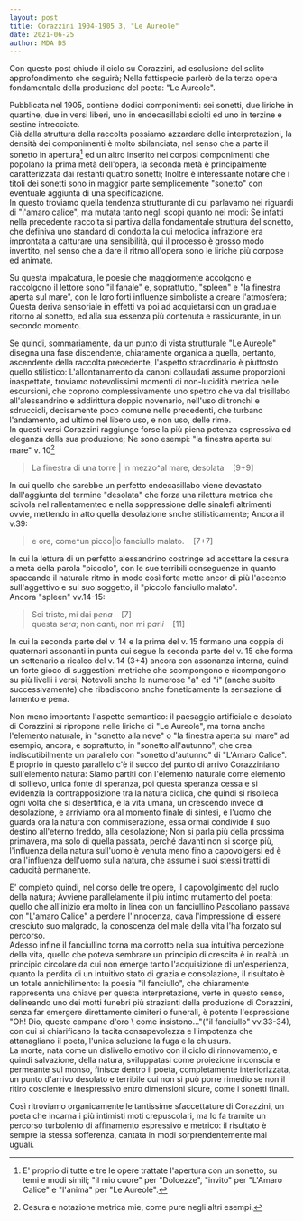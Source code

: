 ```yaml
---
layout: post
title: Corazzini 1904-1905 3, "Le Aureole"
date: 2021-06-25
author: MDA DS
---
```

Con questo post chiudo il ciclo su Corazzini, ad esclusione del solito approfondimento che seguirà; Nella fattispecie parlerò della terza opera fondamentale della produzione del poeta: "Le Aureole".

Pubblicata nel 1905, contiene dodici componimenti: sei sonetti, due liriche in quartine, due in versi liberi, uno in endecasillabi sciolti ed uno in terzine e sestine intrecciate.   
Già dalla struttura della raccolta possiamo azzardare delle interpretazioni, la densità dei componimenti è molto sbilanciata, nel senso che a parte il sonetto in apertura[^1] ed un altro inserito nei corposi componimenti che popolano la prima metà dell'opera, la seconda metà è principalmente caratterizzata dai restanti quattro sonetti; Inoltre è interessante notare che i titoli dei sonetti sono in maggior parte semplicemente "sonetto" con eventuale aggiunta di una specificazione.    
In questo troviamo quella tendenza strutturante di cui parlavamo nei riguardi di "l'amaro calice", ma mutata tanto negli scopi quanto nei modi: Se infatti nella precedente raccolta si partiva dalla fondamentale struttura del sonetto, che definiva uno standard di condotta la cui metodica infrazione era improntata a catturare una sensibilità, qui il processo è grosso modo invertito, nel senso che a dare il ritmo all'opera sono le liriche più corpose ed animate.

Su questa impalcatura, le poesie che maggiormente accolgono e raccolgono il lettore sono "il fanale" e, soprattutto, "spleen" e "la finestra aperta sul mare", con le loro forti influenze simboliste a creare l'atmosfera; Questa deriva sensoriale in effetti va poi ad acquietarsi con un graduale ritorno al sonetto, ed alla sua essenza più contenuta e rassicurante, in un secondo momento.

Se quindi, sommariamente, da un punto di vista strutturale "Le Aureole" disegna una fase discendente, chiaramente organica a quella, pertanto, ascendente della raccolta precedente, l'aspetto straordinario è piuttosto quello stilistico: L'allontanamento da canoni collaudati assume proporzioni inaspettate, troviamo notevolissimi momenti di non-lucidità metrica nelle escursioni, che coprono complessivamente uno spettro che va dal trisillabo all'alessandrino e addirittura doppio novenario, nell'uso di tronchi e sdruccioli, decisamente poco comune nelle precedenti, che turbano l'andamento, ad ultimo nel libero uso, e non uso, delle rime.     
In questi versi Corazzini raggiunge forse la più piena potenza espressiva ed eleganza della sua produzione; Ne sono esempi: "la finestra aperta sul mare" v. 10[^2]

>La finestra di una torre \| in mezzo^al mare, desolata&nbsp;&nbsp;&nbsp;&nbsp;[9+9]

In cui quello che sarebbe un perfetto endecasillabo viene devastato dall'aggiunta del termine "desolata" che forza una rilettura metrica che scivola nel rallentamenteo e nella soppressione delle sinalefi altrimenti ovvie, mettendo in atto quella desolazione snche stilisticamente; Ancora il v.39:

>e ore, come^un picco\|lo fanciullo malato.&nbsp;&nbsp;&nbsp;&nbsp;[7+7]

In cui la lettura di un perfetto alessandrino costringe ad accettare la cesura a metà della parola "piccolo", con le sue terribili conseguenze in quanto spaccando il naturale ritmo in modo così forte mette ancor di più l'accento sull'aggettivo e sul suo soggetto, il "piccolo fanciullo malato".     
Ancora "spleen" vv.14-15:

>Sei triste, mi dai p*e*n*a*&nbsp;&nbsp;&nbsp;&nbsp;[7]       
>questa s*e*r*a*; non c*a*nt*i*, non mi p*a*rl*i*&nbsp;&nbsp;&nbsp;&nbsp;[11]

In cui la seconda parte del v. 14 e la prima del v. 15 formano una coppia di quaternari assonanti in punta cui segue la seconda parte del v. 15 che forma un settenario a ricalco del v. 14 (3+4) ancora con assonanza interna, quindi un forte gioco di suggestioni metriche che scompongono e ricompongono su più livelli i versi; Notevoli anche le numerose "a" ed "i" (anche subito successivamente) che ribadiscono anche foneticamente la sensazione di lamento e pena.

Non meno importante l'aspetto semantico: il paesaggio artificiale e desolato di Corazzini si ripropone nelle liriche di "Le Aureole", ma torna anche l'elemento naturale, in "sonetto alla neve" o "la finestra aperta sul mare" ad esempio, ancora, e soprattutto, in "sonetto all'autunno", che crea indiscutibilmente un parallelo con "sonetto d'autunno" di "L'Amaro Calice".      
E proprio in questo parallelo c'è il succo del punto di arrivo Corazziniano sull'elemento natura: Siamo partiti con l'elemento naturale come elemento di sollievo, unica fonte di speranza, poi questa speranza cessa e si evidenzia la contrapposizione tra la natura ciclica, che quindi si risolleca ogni volta che si desertifica, e la vita umana, un crescendo invece di desolazione, e arriviamo ora al momento finale di sintesi, è l'uomo che guarda ora la natura con commiserazione, essa ormai condivide il suo destino all'eterno freddo, alla desolazione; Non si parla più della prossima primavera, ma solo di quella passata, perché davanti non si scorge più, l'influenza della natura sull'uomo è venuta meno fino a capovolgersi ed è ora l'influenza dell'uomo sulla natura, che assume i suoi stessi tratti di caducità permanente.

E' completo quindi, nel corso delle tre opere, il capovolgimento del ruolo della natura; Avviene parallelamente il più intimo mutamento del poeta: quello che all'inizio era molto in linea con un fanciullino Pascoliano passava con "L'amaro Calice" a perdere l'innocenza, dava l'impressione di essere cresciuto suo malgrado, la conoscenza del male della vita l'ha forzato sul percorso.    
Adesso infine il fanciullino torna ma corrotto nella sua intuitiva percezione della vita, quello che poteva sembrare un principio di crescita è in realtà un principio circolare da cui non emerge tanto l'acquisizione di un'esperienza, quanto la perdita di un intuitivo stato di grazia e consolazione, il risultato è un totale annichilimento: la poesia "il fanciullo", che chiaramente rappresenta una chiave per questa interpretazione, verte in questo senso, delineando uno dei motti funebri più strazianti della produzione di Corazzini, senza far emergere direttamente cimiteri o funerali, è potente l'espressione "Oh! Dio, queste campane d'oro \ come insistono..."("il fanciullo" vv.33-34), con cui si chiarificano la tacita consapevolezza e l'impotenza che attanagliano il poeta, l'unica soluzione la fuga e la chiusura.     
La morte, nata come un dislivello emotivo con il ciclo di rinnovamento, e quindi salvazione, della natura, sviluppatasi come proiezione inconscia e permeante sul monso, finisce dentro il poeta, completamente interiorizzata, un punto d'arrivo desolato e terribile cui non si può porre rimedio se non il ritiro cosciente e inespressivo entro dimensioni sicure, come i sonetti finali.

Così ritroviamo organicamente le tantissime sfaccettature di Corazzini, un poeta che incarna i più intimisti moti crepuscolari, ma lo fa tramite un percorso turbolento di affinamento espressivo e metrico: il risultato è sempre la stessa sofferenza, cantata in modi sorprendentemente mai uguali.

[^1]: E' proprio di tutte e tre le opere trattate l'apertura con un sonetto, su temi e modi simili; "il mio cuore" per "Dolcezze", "invito" per "L'Amaro Calice" e "l'anima" per "Le Aureole".
[^2]: Cesura e notazione metrica mie, come pure negli altri esempi.